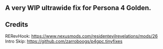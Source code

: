 ## A very WIP ultrawide fix for Persona 4 Golden.

## Credits
RERevHook: https://www.nexusmods.com/residentevilrevelations/mods/26 </br>
Intro Skip: https://github.com/zarroboogs/p4gpc.tinyfixes
